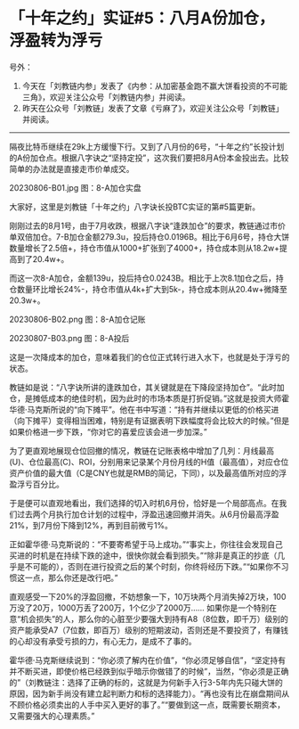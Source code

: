 # 「十年之约」实证#5：八月A份加仓，浮盈转为浮亏 #

号外：
1. 今天在「刘教链内参」发表了《内参：从加密基金跑不赢大饼看投资的不可能三角》，欢迎关注公众号「刘教链内参」并阅读。
2. 昨天在公众号「刘教链」发表了文章《亏麻了》，欢迎关注公众号「刘教链」并阅读。

* * *

隔夜比特币继续在29k上方缓慢下行。又到了八月份的6号，“十年之约”长投计划的A份加仓点。根据八字诀之“坚持定投”，这次我们要把8月A份本金投出去。比较简单的办法就是直接走市价单成交。

20230806-B01.jpg
图：8-A加仓实盘

大家好，这里是刘教链「十年之约」八字诀长投BTC实证的第#5篇更新。

刚刚过去的8月1号，由于7月收跌，根据八字诀“逢跌加仓”的要求，教链通过市价单双倍加仓。7-B加仓金额279.3u，投后持仓0.0196B。相比于6月6号，持仓大饼数量增长了2.5倍+，持仓市值从1000+扩张到了4000+，持仓成本则从18.2w+提高到了20.4w+。

而这一次8-A加仓，金额139u，投后持仓0.0243B。相比于上次8.1加仓之后，持仓数量环比增长24%-，持仓市值从4k+扩大到5k-，持仓成本则从20.4w+微降至20.3w+。

20230806-B02.png
图：8-A加仓记账

20230807-B03.png
图：8-A投后

这是一次降成本的加仓，意味着我们的仓位正式转行进入水下，也就是处于浮亏的状态。

教链如是说：“八字诀所讲的逢跌加仓，其关键就是在下降段坚持加仓”。“此时加仓，是摊低成本的绝佳时机，因为此时的市场本质是打折促销。”这就是投资大师霍华德·马克斯所说的“向下摊平”。他在书中写道：“持有并继续以更低的价格买进（向下摊平）变得相当困难，特别是有证据表明下跌幅度将会比较大的时候。”但是如果价格进一步下跌，“你对它的喜爱应该会进一步加深。”

为了更直观地展现仓位回撤的情况，教链在记账表格中增加了几列：月线最高(U)、仓位最高(C)、ROI，分别用来记录某个月份月线的H值（最高值），对应仓位资产价值的最大值（C是CNY也就是RMB的简记，下同），以及最高值所对应的浮盈浮亏百分比。

于是便可以直观地看出，我们选择的切入时机6月份，恰好是一个局部高点。在我们过去两个月执行加仓计划的过程中，浮盈迅速回撤并消失。从6月份最高浮盈21%，到7月份下降到12%，再到目前微亏1%。

正如霍华德·马克斯说的：“不要寄希望于马上成功。”“事实上，你往往会发现自己买进的时机是在持续下跌的途中，很快你就会看到损失。”“除非是真正的抄底（几乎是不可能的），否则在进行投资之后的某个时刻，你终将经历下跌。”“如果你不习惯这一点，那么你还是改行吧。”

直观感受一下20%的浮盈回撤，不妨想象一下，10万块两个月消失掉2万块，100万没了20万，1000万丢了200万，1个亿少了2000万…… 如果你是一个特别在意“机会损失”的人，那么你的心脏至少要强大到持有A8（8位数，即千万）级别的资产能承受A7（7位数，即百万）级别的短期波动，否则还是不要投资了，有赚钱的心却没有承受亏损的力，有心无力，是成不了事的。

霍华德·马克斯继续说到：“你必须了解内在价值”，“你必须足够自信”，“坚定持有并不断买进，即使价格已经跌到似乎暗示你做错了的时候”，当然，“你必须是正确的”（刘教链注：选择了正确的标的，这就是为何新手入行3-5年内先只碰大饼的原因，因为新手尚没有建立起判断力和标的选择能力）。“再也没有比在崩盘期间从不顾价格必须卖出的人手中买入更好的事了。”“要做到这一点，既需要长期资本，又需要强大的心理素质。”


